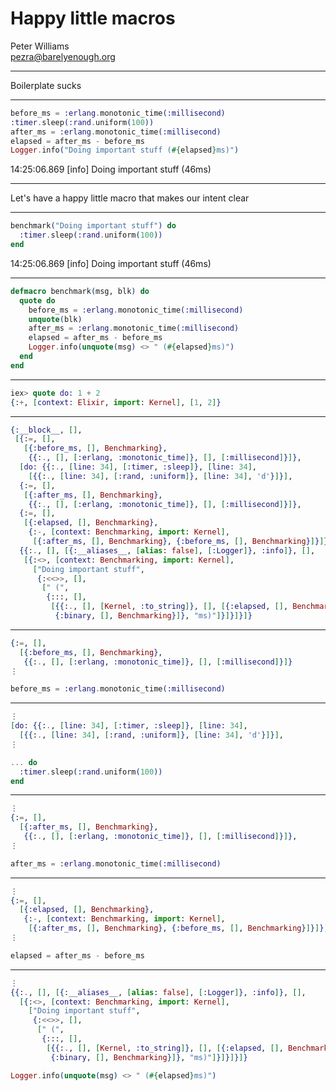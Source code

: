 
# Happy little macros

Peter Williams  
pezra@barelyenough.org

---

Boilerplate sucks

---

```elixir
before_ms = :erlang.monotonic_time(:millisecond)
:timer.sleep(:rand.uniform(100))
after_ms = :erlang.monotonic_time(:millisecond)
elapsed = after_ms - before_ms
Logger.info("Doing important stuff (#{elapsed}ms)")
```

14:25:06.869 [info]  Doing important stuff (46ms)

---

Let's have a happy little macro that makes our intent clear

---

```elixir
benchmark("Doing important stuff") do
  :timer.sleep(:rand.uniform(100))
end
```

14:25:06.869 [info]  Doing important stuff (46ms)

---

```elixir
defmacro benchmark(msg, blk) do
  quote do
    before_ms = :erlang.monotonic_time(:millisecond)
    unquote(blk)
    after_ms = :erlang.monotonic_time(:millisecond)
    elapsed = after_ms - before_ms
    Logger.info(unquote(msg) <> " (#{elapsed}ms)")
  end
end
```

---

```elixir
iex> quote do: 1 + 2
{:+, [context: Elixir, import: Kernel], [1, 2]}
```

---

```elixir
{:__block__, [],
 [{:=, [],
   [{:before_ms, [], Benchmarking},
    {{:., [], [:erlang, :monotonic_time]}, [], [:millisecond]}]},
  [do: {{:., [line: 34], [:timer, :sleep]}, [line: 34],
    [{{:., [line: 34], [:rand, :uniform]}, [line: 34], 'd'}]}],
  {:=, [],
   [{:after_ms, [], Benchmarking},
    {{:., [], [:erlang, :monotonic_time]}, [], [:millisecond]}]},
  {:=, [],
   [{:elapsed, [], Benchmarking},
    {:-, [context: Benchmarking, import: Kernel],
     [{:after_ms, [], Benchmarking}, {:before_ms, [], Benchmarking}]}]},
  {{:., [], [{:__aliases__, [alias: false], [:Logger]}, :info]}, [],
   [{:<>, [context: Benchmarking, import: Kernel],
     ["Doing important stuff",
      {:<<>>, [],
       [" (",
        {:::, [],
         [{{:., [], [Kernel, :to_string]}, [], [{:elapsed, [], Benchmarking}]},
          {:binary, [], Benchmarking}]}, "ms)"]}]}]}]}
```

---

```elixir
{:=, [],
  [{:before_ms, [], Benchmarking},
   {{:., [], [:erlang, :monotonic_time]}, [], [:millisecond]}]}
⋮
```

```elixir
before_ms = :erlang.monotonic_time(:millisecond)
```

---

```elixir
⋮
[do: {{:., [line: 34], [:timer, :sleep]}, [line: 34],
  [{{:., [line: 34], [:rand, :uniform]}, [line: 34], 'd'}]}],
⋮
```

```elixir
... do
  :timer.sleep(:rand.uniform(100))
end
```

---

```elixir
⋮
{:=, [],
  [{:after_ms, [], Benchmarking},
   {{:., [], [:erlang, :monotonic_time]}, [], [:millisecond]}]},
⋮
```
```elixir
after_ms = :erlang.monotonic_time(:millisecond)
```

---

```elixir
⋮
{:=, [],
  [{:elapsed, [], Benchmarking},
   {:-, [context: Benchmarking, import: Kernel],
    [{:after_ms, [], Benchmarking}, {:before_ms, [], Benchmarking}]}]},
⋮
```
```elixir
elapsed = after_ms - before_ms
```

---

```elixir
⋮
{{:., [], [{:__aliases__, [alias: false], [:Logger]}, :info]}, [],
  [{:<>, [context: Benchmarking, import: Kernel],
    ["Doing important stuff",
     {:<<>>, [],
      [" (",
       {:::, [],
        [{{:., [], [Kernel, :to_string]}, [], [{:elapsed, [], Benchmarking}]},
         {:binary, [], Benchmarking}]}, "ms)"]}]}]}]}
```
```elixir
Logger.info(unquote(msg) <> " (#{elapsed}ms)")
```


